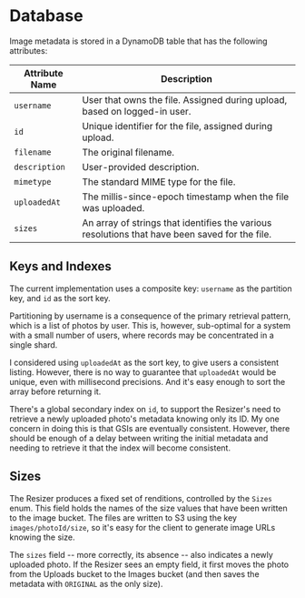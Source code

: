 # Database

Image metadata is stored in a DynamoDB table that has the following attributes:

| Attribute Name    | Description
|-------------------|------------
| `username`        | User that owns the file. Assigned during upload, based on logged-in user.
| `id`              | Unique identifier for the file, assigned during upload.
| `filename`        | The original filename.
| `description`     | User-provided description.
| `mimetype`        | The standard MIME type for the file.
| `uploadedAt`      | The millis-since-epoch timestamp when the file was uploaded.
| `sizes`           | An array of strings that identifies the various resolutions that have been saved for the file.


## Keys and Indexes

The current implementation uses a composite key: `username` as the partition key, and `id` as the sort key.

Partitioning by username is a consequence of the primary retrieval pattern, which is a
list of photos by user. This is, however, sub-optimal for a system with a small number
of users, where records may be concentrated in a single shard.

I considered using `uploadedAt` as the sort key, to give users a consistent listing.
However, there is no way to guarantee that `uploadedAt` would be unique, even with
millisecond precisions. And it's easy enough to sort the array before returning it.

There's a global secondary index on `id`, to support the Resizer's need to retrieve
a newly uploaded photo's metadata knowing only its ID. My one concern in doing this
is that GSIs are eventually consistent. However, there should be enough of a delay
between writing the initial metadata and needing to retrieve it that the index will
become consistent.


## Sizes

The Resizer produces a fixed set of renditions, controlled by the `Sizes` enum. This
field holds the names of the size values that have been written to the image bucket.
The files are written to S3 using the key `images/photoId/size`, so it's easy for
the client to generate image URLs knowing the size.

The `sizes` field -- more correctly, its absence -- also indicates a newly uploaded
photo. If the Resizer sees an empty field, it first moves the photo from the Uploads
bucket to the Images bucket (and then saves the metadata with `ORIGINAL` as the only
size).
